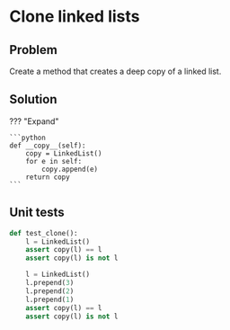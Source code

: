 # Clone linked lists

<style>
.md-logo img {
  content: url('/data-structures/linked-list/polyline-light.svg');
}

:root [data-md-color-scheme=slate] .md-logo img  {
  content: url('/data-structures/linked-list/polyline-night.svg');
}
</style>

## Problem

Create a method that creates a deep copy of a linked list.

## Solution

??? "Expand"

    ```python
    def __copy__(self):
        copy = LinkedList()
        for e in self:
            copy.append(e)
        return copy
    ```

## Unit tests

```python linenums="1"
def test_clone():
    l = LinkedList()
    assert copy(l) == l
    assert copy(l) is not l

    l = LinkedList()
    l.prepend(3)
    l.prepend(2)
    l.prepend(1)
    assert copy(l) == l
    assert copy(l) is not l
```
